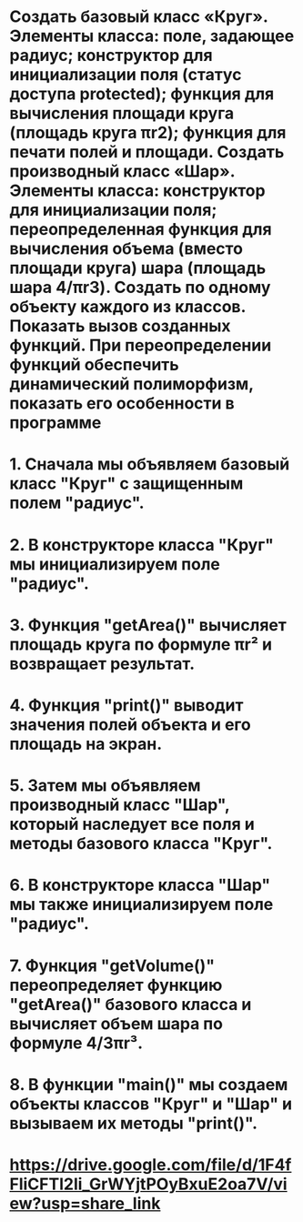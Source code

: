 # Создать базовый класс «Круг». Элементы класса: поле, задающее радиус; конструктор для инициализации поля (статус доступа protected); функция для вычисления площади круга (площадь круга πr2); функция для печати полей и площади. Создать производный класс «Шар». Элементы класса: конструктор для инициализации поля; переопределенная функция для вычисления объема (вместо площади круга) шара (площадь шара 4/πr3). Создать по одному объекту каждого из классов. Показать вызов созданных функций. При переопределении функций обеспечить динамический полиморфизм, показать его особенности в программе
# 1. Сначала мы объявляем базовый класс "Круг" с защищенным полем "радиус". 
# 2. В конструкторе класса "Круг" мы инициализируем поле "радиус".
# 3. Функция "getArea()" вычисляет площадь круга по формуле πr² и возвращает результат.
# 4. Функция "print()" выводит значения полей объекта и его площадь на экран.
# 5. Затем мы объявляем производный класс "Шар", который наследует все поля и методы базового класса "Круг".
# 6. В конструкторе класса "Шар" мы также инициализируем поле "радиус".
# 7. Функция "getVolume()" переопределяет функцию "getArea()" базового класса и вычисляет объем шара по формуле 4/3πr³.
# 8. В функции "main()" мы создаем объекты классов "Круг" и "Шар" и вызываем их методы "print()".
# https://drive.google.com/file/d/1F4fFliCFTl2li_GrWYjtPOyBxuE2oa7V/view?usp=share_link
